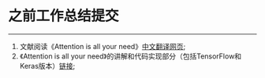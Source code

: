 # 之前工作总结提交
***************
1. 文献阅读《Attention is all your need》[中文翻译网页](https://www.yiyibooks.cn/yiyibooks/Attention_Is_All_You_Need/index.html
); 
2. 《Attention is all your need》的讲解和代码实现部分（包括TensorFlow和Keras版本）[链接](https://mp.weixin.qq.com/s/q3OVJypM6HZQc58JpKJgVA);
